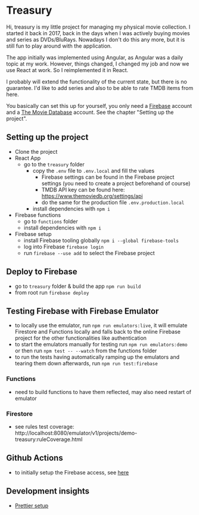 # Treasury

Hi, treasury is my little project for managing my physical movie collection. I started it back in 2017, back in the days when I was actively buying movies and series as DVDs/BluRays. Nowadays I don't do this any more, but it is still fun to play around with the application.

The app initially was implemented using Angular, as Angular was a daily topic at my work. However, things changed, I changed my job and now we use React at work. So I reimplemented it in React.

I probably will extend the functionality of the current state, but there is no guarantee.
I'd like to add series and also to be able to rate TMDB items from here.

You basically can set this up for yourself, you only need a [Firebase](https://firebase.google.com/) account and a [The Movie Database](https://www.themoviedb.org/) account. See the chapter "Setting up the project".

## Setting up the project

- Clone the project
- React App
  - go to the `treasury` folder
    - copy the `.env` file to `.env.local` and fill the values
      - Firebase settings can be found in the Firebase project settings (you need to create a project beforehand of course)
      - TMDB API key can be found here: https://www.themoviedb.org/settings/api
      - do the same for the production file `.env.production.local`
    - install dependencies with `npm i`
- Firebase functions
  - go to `functions` folder
  - install dependencies with `npm i`
- Firebase setup
  - install Firebase tooling globally `npm i --global firebase-tools`
  - log into Firebase `firebase login`
  - run `firebase --use add` to select the Firebase project

## Deploy to Firebase

- go to `treasury` folder & build the app `npm run build`
- from root run `firebase deploy`

## Testing Firebase with Firebase Emulator

- to locally use the emulator, run `npm run emulators:live`, it will emulate Firestore and Functions locally and falls back to the online Firebase project for the other functionalities like authentication
- to start the emulators manually for testing run `npm run emulators:demo` or then run `npm test -- --watch` from the functions folder
- to run the tests having automatically ramping up the emulators and tearing them down afterwards, run `npm run test:firebase`

### Functions

- need to build functions to have them reflected, may also need restart of emulator

### Firestore

- see rules test coverage: http://localhost:8080/emulator/v1/projects/demo-treasury:ruleCoverage.html

## Github Actions

- to initially setup the Firebase access, see [here](https://firebase.google.com/docs/cli#cli-ci-systems)

## Development insights

- [Prettier setup](https://medium.com/technical-credit/using-prettier-with-vs-code-and-create-react-app-67c2449b9d08)
